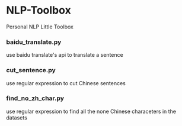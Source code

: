 # NLP-Toolbox
Personal NLP Little Toolbox

### baidu_translate.py

use baidu translate's api to translate a sentence

### cut_sentence.py

use regular expression to cut Chinese sentences

### find_no_zh_char.py

use regular expression to find all the none Chinese characeters in the datasets
